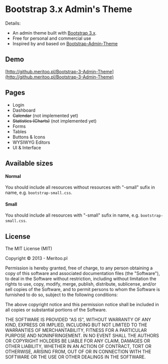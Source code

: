 # Bootstrap 3.x Admin's Theme

Details:

* An admin theme built with [Bootstrap 3.x](http://getbootstrap.com).  
* Free for personal and commercial use
* Inspired by and based on [Bootstrap-Admin-Theme](https://github.com/VinceG/Bootstrap-Admin-Theme)

## Demo

[http://github.meritoo.pl/Bootstrap-3-Admin-Theme](http://github.meritoo.pl/Bootstrap-3-Admin-Theme)

## Pages

* Login
* Dashboard
* ~~Calendar~~ (not implemented yet)
* ~~Statistics (Charts)~~ (not implemented yet)
* Forms
* Tables
* Buttons & Icons
* WYSIWYG Editors
* UI & Interface

## Available sizes

#### Normal

You should include all resources without resources with "-small" sufix in name, e.g. ```bootstrap-small.css```.

#### Small

You should include all resources with "-small" sufix in name, e.g. ```bootstrap-small.css```.

## License

The MIT License (MIT)

Copyright &copy; 2013 - Meritoo.pl

Permission is hereby granted, free of charge, to any person obtaining a copy of this software and associated documentation files (the "Software"), to deal in the Software without restriction, including without limitation the rights to use, copy, modify, merge, publish, distribute, sublicense, and/or sell copies of the Software, and to permit persons to whom the Software is furnished to do so, subject to the following conditions:

The above copyright notice and this permission notice shall be included in all copies or substantial portions of the Software.

THE SOFTWARE IS PROVIDED "AS IS", WITHOUT WARRANTY OF ANY KIND, EXPRESS OR IMPLIED, INCLUDING BUT NOT LIMITED TO THE WARRANTIES OF MERCHANTABILITY, FITNESS FOR A PARTICULAR PURPOSE AND NONINFRINGEMENT. IN NO EVENT SHALL THE AUTHORS OR COPYRIGHT HOLDERS BE LIABLE FOR ANY CLAIM, DAMAGES OR OTHER LIABILITY, WHETHER IN AN ACTION OF CONTRACT, TORT OR OTHERWISE, ARISING FROM, OUT OF OR IN CONNECTION WITH THE SOFTWARE OR THE USE OR OTHER DEALINGS IN THE SOFTWARE.